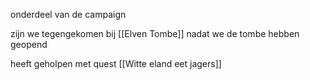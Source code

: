 onderdeel van de campaign

zijn we tegengekomen bij [[Elven Tombe]] nadat we de tombe hebben geopend

heeft geholpen met quest [[Witte eland eet jagers]]
